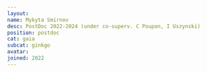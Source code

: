 ```yaml
---
layout:
name: Mykyta Smirnov
desc: PostDoc 2022-2024 (under co-superv. C Poupon, I Uszynski)
position: postdoc
cat: gaia
subcat: ginkgo
avatar:
joined: 2022
---
```

